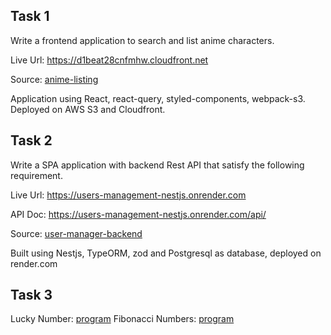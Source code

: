 ## Task 1

Write a frontend application to search and list anime characters.

Live Url: https://d1beat28cnfmhw.cloudfront.net

Source: [anime-listing](./anime-listing/)

Application using React, react-query, styled-components, webpack-s3. Deployed on AWS S3 and Cloudfront.

## Task 2

Write a SPA application with backend Rest API that satisfy the following
requirement.

Live Url: https://users-management-nestjs.onrender.com

API Doc: https://users-management-nestjs.onrender.com/api/

Source: [user-manager-backend](./user-manager-backend/)

Built using Nestjs, TypeORM, zod and Postgresql as database, deployed on render.com

## Task 3

Lucky Number: [program](./programming/lucky_number.py)
Fibonacci Numbers: [program](./programming/fibonacci_sequence.py)
